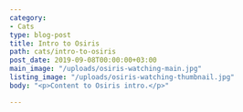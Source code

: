 ```yaml
---
category:
- Cats
type: blog-post
title: Intro to Osiris
path: cats/intro-to-osiris
post_date: 2019-09-08T00:00:00+03:00
main_image: "/uploads/osiris-watching-main.jpg"
listing_image: "/uploads/osiris-watching-thumbnail.jpg"
body: "<p>Content to Osiris intro.</p>"

---
```

